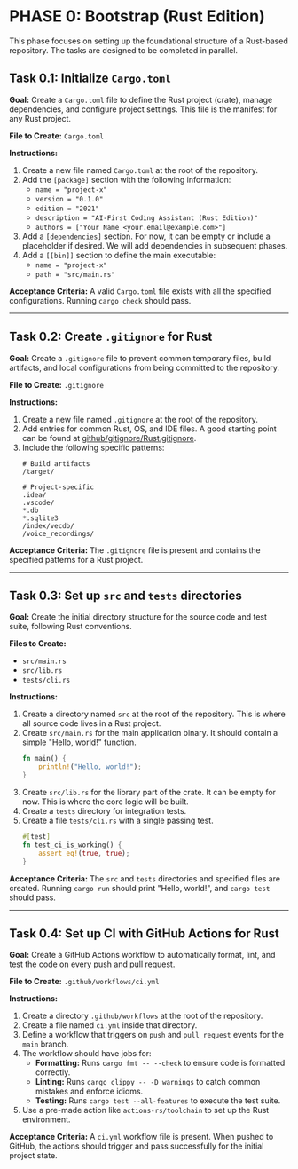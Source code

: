 # PHASE 0: Bootstrap (Rust Edition)

This phase focuses on setting up the foundational structure of a Rust-based repository. The tasks are designed to be completed in parallel.

## Task 0.1: Initialize `Cargo.toml`

**Goal:** Create a `Cargo.toml` file to define the Rust project (crate), manage dependencies, and configure project settings. This file is the manifest for any Rust project.

**File to Create:** `Cargo.toml`

**Instructions:**

1.  Create a new file named `Cargo.toml` at the root of the repository.
2.  Add the `[package]` section with the following information:
    *   `name = "project-x"`
    *   `version = "0.1.0"`
    *   `edition = "2021"`
    *   `description = "AI-First Coding Assistant (Rust Edition)"`
    *   `authors = ["Your Name <your.email@example.com>"]`
3.  Add a `[dependencies]` section. For now, it can be empty or include a placeholder if desired. We will add dependencies in subsequent phases.
4.  Add a `[[bin]]` section to define the main executable:
    *   `name = "project-x"`
    *   `path = "src/main.rs"`

**Acceptance Criteria:** A valid `Cargo.toml` file exists with all the specified configurations. Running `cargo check` should pass.

---

## Task 0.2: Create `.gitignore` for Rust

**Goal:** Create a `.gitignore` file to prevent common temporary files, build artifacts, and local configurations from being committed to the repository.

**File to Create:** `.gitignore`

**Instructions:**

1.  Create a new file named `.gitignore` at the root of the repository.
2.  Add entries for common Rust, OS, and IDE files. A good starting point can be found at [github/gitignore/Rust.gitignore](https://github.com/github/gitignore/blob/main/Rust.gitignore).
3.  Include the following specific patterns:
    ```
    # Build artifacts
    /target/
    
    # Project-specific
    .idea/
    .vscode/
    *.db
    *.sqlite3
    /index/vecdb/
    /voice_recordings/
    ```

**Acceptance Criteria:** The `.gitignore` file is present and contains the specified patterns for a Rust project.

---

## Task 0.3: Set up `src` and `tests` directories

**Goal:** Create the initial directory structure for the source code and test suite, following Rust conventions.

**Files to Create:**
*   `src/main.rs`
*   `src/lib.rs`
*   `tests/cli.rs`

**Instructions:**

1.  Create a directory named `src` at the root of the repository. This is where all source code lives in a Rust project.
2.  Create `src/main.rs` for the main application binary. It should contain a simple "Hello, world!" function.
    ```rust
    fn main() {
        println!("Hello, world!");
    }
    ```
3.  Create `src/lib.rs` for the library part of the crate. It can be empty for now. This is where the core logic will be built.
4.  Create a `tests` directory for integration tests.
5.  Create a file `tests/cli.rs` with a single passing test.
    ```rust
    #[test]
    fn test_ci_is_working() {
        assert_eq!(true, true);
    }
    ```

**Acceptance Criteria:** The `src` and `tests` directories and specified files are created. Running `cargo run` should print "Hello, world!", and `cargo test` should pass.

---

## Task 0.4: Set up CI with GitHub Actions for Rust

**Goal:** Create a GitHub Actions workflow to automatically format, lint, and test the code on every push and pull request.

**File to Create:** `.github/workflows/ci.yml`

**Instructions:**

1.  Create a directory `.github/workflows` at the root of the repository.
2.  Create a file named `ci.yml` inside that directory.
3.  Define a workflow that triggers on `push` and `pull_request` events for the `main` branch.
4.  The workflow should have jobs for:
    *   **Formatting:** Runs `cargo fmt -- --check` to ensure code is formatted correctly.
    *   **Linting:** Runs `cargo clippy -- -D warnings` to catch common mistakes and enforce idioms.
    *   **Testing:** Runs `cargo test --all-features` to execute the test suite.
5.  Use a pre-made action like `actions-rs/toolchain` to set up the Rust environment.

**Acceptance Criteria:** A `ci.yml` workflow file is present. When pushed to GitHub, the actions should trigger and pass successfully for the initial project state. 